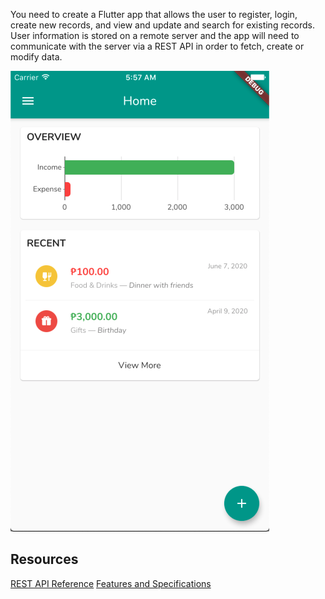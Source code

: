 You need to create a Flutter app that allows the user to register, login, create new records, and view and update and search for existing records. User information is stored on a remote server and the app will need to communicate with the server via a REST API in order to fetch, create or modify data. 

![dashboard](img/dashboard.png)


## Resources

[REST API Reference](api.md)
[Features and Specifications](pages.md)
